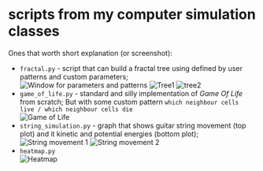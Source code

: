 # scripts from my **computer simulation** classes

Ones that worth short explanation (or screenshot):  
  * `fractal.py` - script that can build a fractal tree using defined by user patterns and custom parameters;  
    ![Window for parameters and patterns](/../screenshots/screenshots/fractal0.png "Simple window for parameters and pattern")
    ![Tree1](/../screenshots/screenshots/fractal1.png "Generated tree 1")
    ![tree2](/../screenshots/screenshots/fractal2.png "Generated tree 2")
  * `game_of_life.py` - standard and silly implementation of *Game Of Life* from scratch; But with some custom pattern `which neighbour cells live / which neighbour cells die`  
    ![Game of Life](/../screenshots/screenshots/game_of_life.gif "Game of life in action")
  * `string_simulation.py` - graph that shows guitar string movement (top plot) and it kinetic and potential energies (bottom plot);  
    ![String movement 1](/../screenshots/screenshots/string_movement1.png)
    ![String movement 2](/../screenshots/screenshots/string_movement2.png)
  * `heatmap.py`  
    ![Heatmap](/../screenshots/screenshots/heatmap.png)
